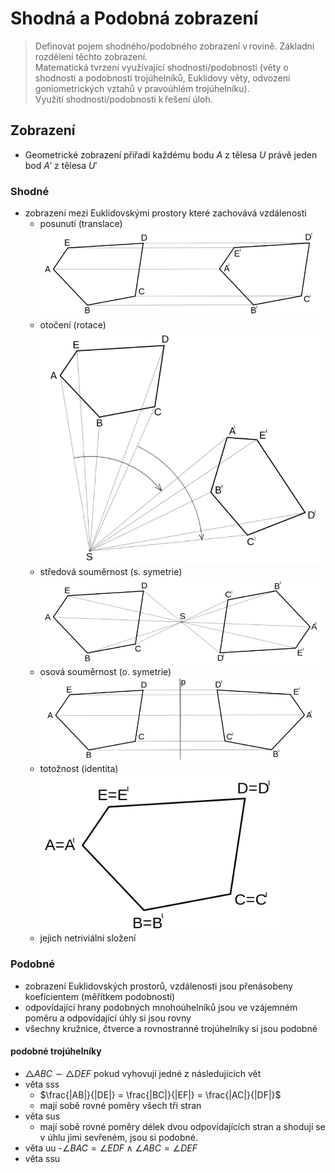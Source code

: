 # Shodná a Podobná zobrazení

> Definovat pojem shodného/podobného zobrazení v rovině. Základní rozdělení těchto zobrazení. \
> Matematická tvrzení využívající shodnosti/podobnosti (věty o shodnosti a podobnosti trojúhelníků, Euklidovy věty, odvození goniometrických vztahů v pravoúhlém trojúhelníku). \
> Využití shodnosti/podobnosti k řešení úloh.


## Zobrazení

- Geometrické zobrazení přiřadí každému bodu $A$ z tělesa $U$ právě jeden bod $A'$ z tělesa $U'$ 

### Shodné

- zobrazení mezi Euklidovskými prostory které zachovává vzdálenosti
	- posunutí (translace)
![posunutí](./1.png)
	- otočení (rotace)
![otočení](./2.png)
	- středová souměrnost (s. symetrie)
![s.s.](./3.png)
	- osová souměrnost (o. symetrie)
![o.s.](./4.png)
	- totožnost (identita)
![totožnost](./5.png) 	
	- jejich netriviální složení

### Podobné
- zobrazení Euklidovských prostorů, vzdálenosti jsou přenásobeny koeficientem (měřítkem podobnosti)
- odpovídající hrany podobných mnohoúhelníků jsou ve vzájemném poměru a odpovídající úhly si jsou rovny
-  všechny kružnice, čtverce a rovnostranné trojúhelníky si jsou podobné

#### podobné trojúhelníky
- $\triangle ABC \sim \triangle DEF$ pokud vyhovují jedné z následujících vět
- věta sss
	- $\frac{|AB|}{|DE|} = \frac{|BC|}{|EF|} = \frac{|AC|}{|DF|}$
	- mají sobě rovné poměry všech tři stran
- věta sus
	- mají sobě rovné poměry délek dvou odpovídajících stran a shodují se v úhlu jimi sevřeném, jsou si podobné.
- věta uu
	-$\angle BAC = \angle EDF \land \angle ABC = \angle DEF$
- věta ssu
